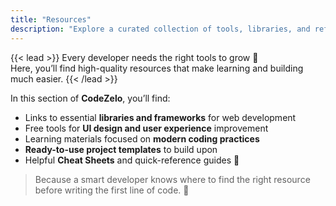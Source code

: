 ```yaml
---
title: "Resources"
description: "Explore a curated collection of tools, libraries, and references that help you build better projects and level up your development skills faster."
---
```


{{< lead >}}
Every developer needs the right tools to grow 🧰  
Here, you’ll find high-quality resources that make learning and building much easier.
{{< /lead >}}

In this section of **CodeZelo**, you’ll find:
- Links to essential **libraries and frameworks** for web development  
- Free tools for **UI design and user experience** improvement  
- Learning materials focused on **modern coding practices**  
- **Ready-to-use project templates** to build upon  
- Helpful **Cheat Sheets** and quick-reference guides 📘  

> Because a smart developer knows where to find the right resource before writing the first line of code. 🚀
